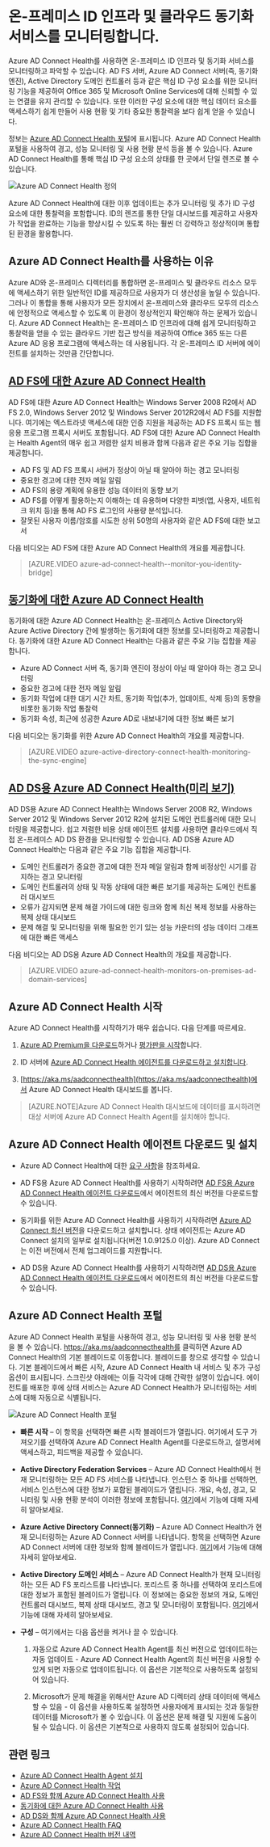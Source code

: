 <properties
	pageTitle="클라우드에서 온-프레미스 ID 인프라 모니터링"
	description="사용되는 항목 및 이유를 설명하는 Azure AD Connect 상태 페이지입니다."
	services="active-directory"
	documentationCenter=""
	authors="karavar"
	manager="stevenpo"
	editor="karavar"/>

<tags
	ms.service="active-directory"
	ms.workload="identity"
	ms.tgt_pltfrm="na"
	ms.devlang="na"
	ms.topic="get-started-article"
	ms.date="07/14/2016"
	ms.author="vakarand"/>

# 온-프레미스 ID 인프라 및 클라우드 동기화 서비스를 모니터링합니다.

Azure AD Connect Health를 사용하면 온-프레미스 ID 인프라 및 동기화 서비스를 모니터링하고 파악할 수 있습니다. AD FS 서버, Azure AD Connect 서버(즉, 동기화 엔진), Active Directory 도메인 컨트롤러 등과 같은 핵심 ID 구성 요소를 위한 모니터링 기능을 제공하여 Office 365 및 Microsoft Online Services에 대해 신뢰할 수 있는 연결을 유지 관리할 수 있습니다. 또한 이러한 구성 요소에 대한 핵심 데이터 요소를 액세스하기 쉽게 만들어 사용 현황 및 기타 중요한 통찰력을 보다 쉽게 얻을 수 있습니다.

정보는 [Azure AD Connect Health 포털](https://aka.ms/aadconnecthealth)에 표시됩니다. Azure AD Connect Health 포털을 사용하여 경고, 성능 모니터링 및 사용 현황 분석 등을 볼 수 있습니다. Azure AD Connect Health를 통해 핵심 ID 구성 요소의 상태를 한 곳에서 단일 렌즈로 볼 수 있습니다.

![Azure AD Connect Health 정의](./media/active-directory-aadconnect-health/aadconnecthealth2.png)

Azure AD Connect Health에 대한 이후 업데이트는 추가 모니터링 및 추가 ID 구성 요소에 대한 통찰력을 포함합니다. ID의 렌즈를 통한 단일 대시보드를 제공하고 사용자가 작업을 완료하는 기능을 향상시킬 수 있도록 하는 훨씬 더 강력하고 정상적이며 통합된 환경을 활용합니다.

<!-- <center>![What is Azure AD Connect Health](./media/active-directory-aadconnect-health/logo1.png)</center> -->

## Azure AD Connect Health를 사용하는 이유

Azure AD와 온-프레미스 디렉터리를 통합하면 온-프레미스 및 클라우드 리소스 모두에 액세스하기 위한 일반적인 ID를 제공하므로 사용자가 더 생산성을 높일 수 있습니다. 그러나 이 통합을 통해 사용자가 모든 장치에서 온-프레미스와 클라우드 모두의 리소스에 안정적으로 액세스할 수 있도록 이 환경이 정상적인지 확인해야 하는 문제가 있습니다. Azure AD Connect Health는 온-프레미스 ID 인프라에 대해 쉽게 모니터링하고 통찰력을 얻을 수 있는 클라우드 기반 접근 방식을 제공하여 Office 365 또는 다른 Azure AD 응용 프로그램에 액세스하는 데 사용됩니다. 각 온-프레미스 ID 서버에 에이전트를 설치하는 것만큼 간단합니다.

## [AD FS에 대한 Azure AD Connect Health](active-directory-aadconnect-health-adfs.md)

AD FS에 대한 Azure AD Connect Health는 Windows Server 2008 R2에서 AD FS 2.0, Windows Server 2012 및 Windows Server 2012R2에서 AD FS를 지원합니다. 여기에는 엑스트라넷 액세스에 대한 인증 지원을 제공하는 AD FS 프록시 또는 웹 응용 프로그램 프록시 서버도 포함됩니다. AD FS에 대한 Azure AD Connect Health는 Health Agent의 매우 쉽고 저렴한 설치 비용과 함께 다음과 같은 주요 기능 집합을 제공합니다.

- AD FS 및 AD FS 프록시 서버가 정상이 아닐 때 알아야 하는 경고 모니터링
- 중요한 경고에 대한 전자 메일 알림
- AD FS의 용량 계획에 유용한 성능 데이터의 동향 보기
- AD FS를 어떻게 활용하는지 이해하는 데 유용하며 다양한 피벗(앱, 사용자, 네트워크 위치 등)을 통해 AD FS 로그인의 사용량 분석입니다.
- 잘못된 사용자 이름/암호를 시도한 상위 50명의 사용자와 같은 AD FS에 대한 보고서

다음 비디오는 AD FS에 대한 Azure AD Connect Health의 개요를 제공합니다.

>[AZURE.VIDEO azure-ad-connect-health--monitor-you-identity-bridge]

## [동기화에 대한 Azure AD Connect Health](active-directory-aadconnect-health-sync.md)

동기화에 대한 Azure AD Connect Health는 온-프레미스 Active Directory와 Azure Active Directory 간에 발생하는 동기화에 대한 정보를 모니터링하고 제공합니다. 동기화에 대한 Azure AD Connect Health는 다음과 같은 주요 기능 집합을 제공합니다.

- Azure AD Connect 서버 즉, 동기화 엔진이 정상이 아닐 때 알아야 하는 경고 모니터링
- 중요한 경고에 대한 전자 메일 알림
- 동기화 작업에 대한 대기 시간 차트, 동기화 작업(추가, 업데이트, 삭제 등)의 동향을 비롯한 동기화 작업 통찰력
- 동기화 속성, 최근에 성공한 Azure AD로 내보내기에 대한 정보 빠른 보기

다음 비디오는 동기화를 위한 Azure AD Connect Health의 개요를 제공합니다.

>[AZURE.VIDEO azure-active-directory-connect-health-monitoring-the-sync-engine]

## [AD DS용 Azure AD Connect Health(미리 보기)](active-directory-aadconnect-health-adds.md)

AD DS용 Azure AD Connect Health는 Windows Server 2008 R2, Windows Server 2012 및 Windows Server 2012 R2에 설치된 도메인 컨트롤러에 대한 모니터링을 제공합니다. 쉽고 저렴한 비용 상태 에이전트 설치를 사용하면 클라우드에서 직접 온-프레미스 AD DS 환경을 모니터링할 수 있습니다. AD DS용 Azure AD Connect Health는 다음과 같은 주요 기능 집합을 제공합니다.

- 도메인 컨트롤러가 중요한 경고에 대한 전자 메일 알림과 함께 비정상인 시기를 감지하는 경고 모니터링
- 도메인 컨트롤러의 상태 및 작동 상태에 대한 빠른 보기를 제공하는 도메인 컨트롤러 대시보드
- 오류가 감지되면 문제 해결 가이드에 대한 링크와 함께 최신 복제 정보를 사용하는 복제 상태 대시보드
- 문제 해결 및 모니터링을 위해 필요한 인기 있는 성능 카운터의 성능 데이터 그래프에 대한 빠른 액세스

다음 비디오는 AD DS용 Azure AD Connect Health의 개요를 제공합니다.

>[AZURE.VIDEO azure-ad-connect-health-monitors-on-premises-ad-domain-services]

## Azure AD Connect Health 시작
Azure AD Connect Health를 시작하기가 매우 쉽습니다. 다음 단계를 따르세요.

1. [Azure AD Premium을 다운로드](active-directory-get-started-premium.md)하거나 [평가판을 시작](https://azure.microsoft.com/trial/get-started-active-directory/)합니다.

2. ID 서버에 [Azure AD Connect Health 에이전트를 다운로드하고 설치합니다](#download-and-install-azure-ad-connect-health-agent).

3. [https://aka.ms/aadconnecthealth](https://aka.ms/aadconnecthealth)에서 Azure AD Connect Health 대시보드를 봅니다.

>[AZURE.NOTE]Azure AD Connect Health 대시보드에 데이터를 표시하려면 대상 서버에 Azure AD Connect Health Agent를 설치해야 합니다.

## Azure AD Connect Health 에이전트 다운로드 및 설치

- Azure AD Connect Health에 대한 [요구 사항](active-directory-aadconnect-health-agent-install.md#Requirements)을 참조하세요.

- AD FS용 Azure AD Connect Health를 사용하기 시작하려면 [AD FS용 Azure AD Connect Health 에이전트 다운로드](http://go.microsoft.com/fwlink/?LinkID=518973)에서 에이전트의 최신 버전을 다운로드할 수 있습니다. [](active-directory-aadconnect-health-agent-install.md#installing-the-azure-ad-connect-health-agent-for-ad-fs)

- 동기화를 위한 Azure AD Connect Health를 사용하기 시작하려면 [Azure AD Connect 최신 버전](http://go.microsoft.com/fwlink/?linkid=615771)을 다운로드하고 설치합니다. 상태 에이전트는 Azure AD Connect 설치의 일부로 설치됩니다(버전 1.0.9125.0 이상). Azure AD Connect는 이전 버전에서 전체 업그레이드를 지원합니다.

- AD DS용 Azure AD Connect Health를 사용하기 시작하려면 [AD DS용 Azure AD Connect Health 에이전트 다운로드](http://go.microsoft.com/fwlink/?LinkID=820540)에서 에이전트의 최신 버전을 다운로드할 수 있습니다. [](active-directory-aadconnect-health-agent-install.md#installing-the-azure-ad-connect-health-agent-for-ad-fs)

## Azure AD Connect Health 포털
Azure AD Connect Health 포털을 사용하여 경고, 성능 모니터링 및 사용 현황 분석을 볼 수 있습니다. https://aka.ms/aadconnecthealth를 클릭하면 Azure AD Connect Health의 기본 블레이드로 이동합니다. 블레이드를 창으로 생각할 수 있습니다. 기본 블레이드에서 빠른 시작, Azure AD Connect Health 내 서비스 및 추가 구성 옵션이 표시됩니다. 스크린샷 아래에는 이들 각각에 대해 간략한 설명이 있습니다. 에이전트를 배포한 후에 상태 서비스는 Azure AD Connect Health가 모니터링하는 서비스에 대해 자동으로 식별됩니다.

![Azure AD Connect Health 포털](./media/active-directory-aadconnect-health/portal4.png)

- **빠른 시작** – 이 항목을 선택하면 빠른 시작 블레이드가 열립니다. 여기에서 도구 가져오기를 선택하여 Azure AD Connect Health Agent를 다운로드하고, 설명서에 액세스하고, 피드백을 제공할 수 있습니다.

- **Active Directory Federation Services** – Azure AD Connect Health에서 현재 모니터링하는 모든 AD FS 서비스를 나타냅니다. 인스턴스 중 하나를 선택하면, 서비스 인스턴스에 대한 정보가 포함된 블레이드가 열립니다. 개요, 속성, 경고, 모니터링 및 사용 현황 분석이 이러한 정보에 포함됩니다. [여기](active-directory-aadconnect-health-adfs.md)에서 기능에 대해 자세히 알아보세요.

- **Azure Active Directory Connect(동기화)** – Azure AD Connect Health가 현재 모니터링하는 Azure AD Connect 서버를 나타냅니다. 항목을 선택하면 Azure AD Connect 서버에 대한 정보와 함께 블레이드가 열립니다. [여기](active-directory-aadconnect-health-sync.md)에서 기능에 대해 자세히 알아보세요.
 
- **Active Directory 도메인 서비스** – Azure AD Connect Health가 현재 모니터링하는 모든 AD FS 포리스트를 나타냅니다. 포리스트 중 하나를 선택하여 포리스트에 대한 정보가 포함된 블레이드가 열립니다. 이 정보에는 중요한 정보의 개요, 도메인 컨트롤러 대시보드, 복제 상태 대시보드, 경고 및 모니터링이 포함됩니다. [여기](active-directory-aadconnect-health-adds.md)에서 기능에 대해 자세히 알아보세요.

- **구성** – 여기에서는 다음 옵션을 켜거나 끌 수 있습니다.

	1. 자동으로 Azure AD Connect Health Agent를 최신 버전으로 업데이트하는 자동 업데이트 - Azure AD Connect Health Agent의 최신 버전을 사용할 수 있게 되면 자동으로 업데이트됩니다. 이 옵션은 기본적으로 사용하도록 설정되어 있습니다.

	2. Microsoft가 문제 해결을 위해서만 Azure AD 디렉터리 상태 데이터에 액세스할 수 있음 - 이 옵션을 사용하도록 설정하면 사용자에게 표시되는 것과 동일한 데이터를 Microsoft가 볼 수 있습니다. 이 옵션은 문제 해결 및 지원에 도움이 될 수 있습니다. 이 옵션은 기본적으로 사용하지 않도록 설정되어 있습니다.


## 관련 링크

* [Azure AD Connect Health Agent 설치](active-directory-aadconnect-health-agent-install.md)
* [Azure AD Connect Health 작업](active-directory-aadconnect-health-operations.md)
* [AD FS와 함께 Azure AD Connect Health 사용](active-directory-aadconnect-health-adfs.md)
* [동기화에 대한 Azure AD Connect Health 사용](active-directory-aadconnect-health-sync.md)
* [AD DS와 함께 Azure AD Connect Health 사용](active-directory-aadconnect-health-adds.md)
* [Azure AD Connect Health FAQ](active-directory-aadconnect-health-faq.md)
* [Azure AD Connect Health 버전 내역](active-directory-aadconnect-health-version-history.md)

<!---HONumber=AcomDC_0727_2016-->